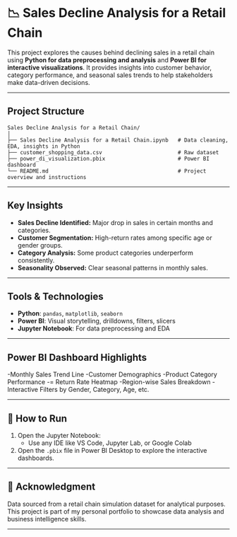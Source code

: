 # 📉 Sales Decline Analysis for a Retail Chain

This project explores the causes behind declining sales in a retail chain using **Python for data preprocessing and analysis** and **Power BI for interactive visualizations**. It provides insights into customer behavior, category performance, and seasonal sales trends to help stakeholders make data-driven decisions.

---

## Project Structure

```
Sales Decline Analysis for a Retail Chain/
│
├── Sales Decline Analysis for a Retail Chain.ipynb   # Data cleaning, EDA, insights in Python
├── customer_shopping_data.csv                        # Raw dataset
├── power_di_visualization.pbix                       # Power BI dashboard
└── README.md                                         # Project overview and instructions
```

---

## Key Insights

- **Sales Decline Identified:** Major drop in sales in certain months and categories.
- **Customer Segmentation:** High-return rates among specific age or gender groups.
- **Category Analysis:** Some product categories underperform consistently.
- **Seasonality Observed:** Clear seasonal patterns in monthly sales.

---

## Tools & Technologies

- **Python**: `pandas`, `matplotlib`, `seaborn`
- **Power BI**: Visual storytelling, drilldowns, filters, slicers
- **Jupyter Notebook**: For data preprocessing and EDA

---

## Power BI Dashboard Highlights

-Monthly Sales Trend Line
-Customer Demographics
-Product Category Performance
-= Return Rate Heatmap
-Region-wise Sales Breakdown
-Interactive Filters by Gender, Category, Age, etc.

---

## 🚀 How to Run

1. Open the Jupyter Notebook:
   - Use any IDE like VS Code, Jupyter Lab, or Google Colab
2. Open the `.pbix` file in Power BI Desktop to explore the interactive dashboards.
---

## 🙌 Acknowledgment

Data sourced from a retail chain simulation dataset for analytical purposes.  
This project is part of my personal portfolio to showcase data analysis and business intelligence skills.

---

